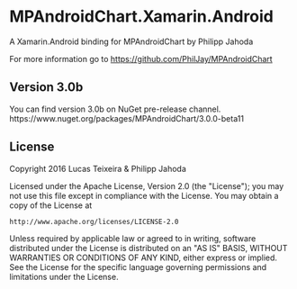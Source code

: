 # MPAndroidChart.Xamarin.Android
A Xamarin.Android binding for MPAndroidChart by Philipp Jahoda

For more information go to https://github.com/PhilJay/MPAndroidChart

<h2>Version 3.0b</h2>
You can find version 3.0b on NuGet pre-release channel.
https://www.nuget.org/packages/MPAndroidChart/3.0.0-beta11

<h2>License</h2>
Copyright 2016 Lucas Teixeira & Philipp Jahoda

Licensed under the Apache License, Version 2.0 (the "License");
you may not use this file except in compliance with the License.
You may obtain a copy of the License at

    http://www.apache.org/licenses/LICENSE-2.0

Unless required by applicable law or agreed to in writing, software
distributed under the License is distributed on an "AS IS" BASIS,
WITHOUT WARRANTIES OR CONDITIONS OF ANY KIND, either express or implied.
See the License for the specific language governing permissions and
limitations under the License.
